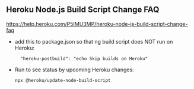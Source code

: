 ## Heroku Node.js Build Script Change FAQ

https://help.heroku.com/P5IMU3MP/heroku-node-js-build-script-change-faq




  - add this to package.json so that ng build script does NOT run on Heroku:


      `   "heroku-postbuild": "echo Skip builds on Heroku"
      `

  - Run to see status by upcoming Heroku changes:

      ` npx @heroku/update-node-build-script `
